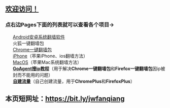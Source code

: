 <h2>
<a id="user-content-欢迎访问" class="anchor" href="#%E6%AC%A2%E8%BF%8E%E8%AE%BF%E9%97%AE" aria-hidden="true"><span class="octicon octicon-link"></span></a><a href="https://github.com/comeforu2012/truth/wiki">欢迎访问！</a>
</h2>

<h3>
<a id="user-content-点右边pages下面的列表就可以查看各个项目" class="anchor" href="#%E7%82%B9%E5%8F%B3%E8%BE%B9pages%E4%B8%8B%E9%9D%A2%E7%9A%84%E5%88%97%E8%A1%A8%E5%B0%B1%E5%8F%AF%E4%BB%A5%E6%9F%A5%E7%9C%8B%E5%90%84%E4%B8%AA%E9%A1%B9%E7%9B%AE" aria-hidden="true"><span class="octicon octicon-link"></span></a>点右边Pages下面的列表就可以查看各个项目→</h3>

<ul class="task-list">
<li>
<a href="https://github.com/bannedbook/fanqiang/wiki/android">Android安卓系统翻墙软件</a></li>
<li>
<a https://github.com/bannedbook/fanqiang/wiki/%E7%81%AB%E7%8B%90firefox%E4%B8%80%E9%94%AE%E7%BF%BB%E5%A2%99%E5%8C%85">火狐一键翻墙包</a></li>
<li>
<a href="https://github.com/bannedbook/fanqiang/wiki/Chrome%E4%B8%80%E9%94%AE%E7%BF%BB%E5%A2%99%E5%8C%85">Chrome一键翻墙包</a></li>
<li>
<a href="https://github.com/comeforu2012/truth/wiki/iPhone">iPhone</a>（苹果iPhone、ios翻墙方法）</li>
<li>
<a href="https://github.com/comeforu2012/truth/wiki/MacOS">MacOS</a>（苹果Mac系统翻墙方法）</li>
<li>
<strong><a href="https://github.com/bannedbook/fanqiang/wiki/Goagent%E6%90%9CIP%E6%95%99%E7%A8%8B">GoAgent搜ip教程</a></strong>（用于解决<strong>Chrome一键翻墙包</strong>和<strong>Firefox一键翻墙包</strong>因ip被封而不能用的问题）</li>
<li>
<strong><a href="https://github.com/comeforu2012/truth/wiki/%E8%87%AA%E5%BB%BA%E6%B5%81%E9%87%8F">自建流量</a></strong>（自己创建流量，用于<strong>ChromePlus</strong>和<strong>FirefoxPlus</strong>）</li>
</ul>

<h2>
本页短网址：<a href="https://bit.ly/jwfanqiang">https://bit.ly/jwfanqiang</a>
</h2>